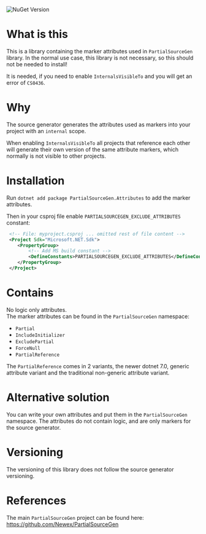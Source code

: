 ![NuGet Version](https://img.shields.io/nuget/v/PartialSourceGen.Attributes)

# What is this

This is a library containing the marker attributes used in `PartialSourceGen` library. In the normal use case, this library is not necessary, so this should not be needed to install!

It is needed, if you need to enable `InternalsVisibleTo` and you will get an error of `CS0436`.

# Why
The source generator generates the attributes used as markers into your project with an `internal` scope.

When enabling `InternalsVisibleTo` all projects that reference each other will generate their own version of the same attribute markers, which normally is not visible to other projects.

# Installation

Run `dotnet add package PartialSourceGen.Attributes` to add the marker attributes.

Then in your csproj file enable `PARTIALSOURCEGEN_EXCLUDE_ATTRIBUTES` constant:

```xml
 <!-- File: myproject.csproj ... omitted rest of file content -->
 <Project Sdk="Microsoft.NET.Sdk">
    <PropertyGroup>
        <!-- Add MS build constant -->
        <DefineConstants>PARTIALSOURCEGEN_EXCLUDE_ATTRIBUTES</DefineConstants>
    </PropertyGroup>
 </Project>
```

# Contains

No logic only attributes.  
The marker attributes can be found in the `PartialSourceGen` namespace:

- `Partial`
- `IncludeInitializer`
- `ExcludePartial`
- `ForceNull`
- `PartialReference`

The `PartialReference` comes in 2 variants, the newer dotnet 7.0, generic attribute variant and the traditional non-generic attribute variant.

# Alternative solution
You can write your own attributes and put them in the `PartialSourceGen` namespace. The attributes do not contain logic, and are only markers for the source generator.

# Versioning
The versioning of this library does not follow the source generator versioning.

# References
The main `PartialSourceGen` project can be found here: https://github.com/Newex/PartialSourceGen